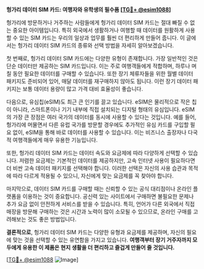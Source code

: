 **헝가리 데이터 SIM 카드: 여행자와 유학생의 필수품 [[TG💪+ @esim1088](https://t.me/s/esim1088)]**

헝가리에 방문하거나 거주하는 사람들에게 헝가리 데이터 SIM 카드는 절대 빠질 수 없는 중요한 아이템입니다. 특히 외국에서 생활하거나 여행할 때 데이터를 원활하게 사용할 수 있는 SIM 카드는 우리의 일상과 업무를 훨씬 더 편리하게 만들어 줍니다. 이 글에서는 헝가리 데이터 SIM 카드의 종류와 선택 방법을 자세히 알아보겠습니다.

첫 번째로, 헝가리 데이터 SIM 카드에는 다양한 유형이 존재합니다. 가장 일반적인 것은 단순 데이터만 제공하는 SIM 카드입니다. 이는 주로 여행객들에게 적합하며, 하루나 며칠 동안 필요한 데이터를 구매할 수 있습니다. 또한 장기 체류자들을 위한 월별 데이터 패키지도 준비되어 있어, 매달 데이터를 재구매하지 않아도 됩니다. 이런 장기 데이터 패키지는 보통 데이터 용량이 많고 가격 대비 효율성이 좋습니다.

다음으로, 유심칩(eSIM)도 최근 큰 인기를 끌고 있습니다. eSIM은 물리적으로 작은 칩이 아니라, 스마트폰이나 기기 내부에 직접 설치되는 디지털 형태의 유심입니다. eSIM의 가장 큰 장점은 여러 국가의 데이터를 동시에 사용할 수 있다는 것입니다. 예를 들어, 헝가리에 머물면서 다른 유럽 국가를 방문할 경우에도 추가적인 유심 카드를 구입할 필요 없이, eSIM을 통해 바로 데이터를 사용할 수 있습니다. 이는 비즈니스 출장자나 다국적 여행객들에게 매우 유용한 기능입니다.

또한, 헝가리 데이터 SIM 카드는 데이터 속도와 요금제에 따라 다양하게 선택할 수 있습니다. 저렴한 요금제는 기본적인 데이터를 제공하지만, 고속 인터넷 사용이 필요하다면 더 비싼 고속 데이터 패키지를 선택해야 합니다. 이러한 선택은 자신의 사용 습관과 목적에 따라 다르게 적용될 수 있으니, 자신에게 맞는 요금제를 꼭 찾아야 합니다.

마지막으로, 데이터 SIM 카드를 구매할 때는 신뢰할 수 있는 공식 대리점이나 온라인 플랫폼을 이용하는 것이 중요합니다. 공신력 있는 사이트에서 구매하면 불필요한 문제나 추가 요금 없이 안전하게 서비스를 받을 수 있습니다. 특히, 언어가 다른 외국에서 직접 매장을 방문해 구매하는 것은 시간과 노력이 많이 소모될 수 있으므로, 온라인 구매를 고려해보는 것도 좋은 방법입니다.

**결론적으로**, 헝가리 데이터 SIM 카드는 다양한 유형과 요금제를 제공하며, 자신의 필요에 맞는 것을 선택할 수 있는 유연함을 가지고 있습니다. **여행객부터 장기 거주자까지 모두에게 유용한 이 제품은 현지 생활을 더 편리하고 즐겁게 만들어 줄 것입니다.** 

[[TG💪+ @esim1088](https://t.me/s/esim1088) ![Image](https://i.postimg.cc/Y0z9fWf4/image.png)]